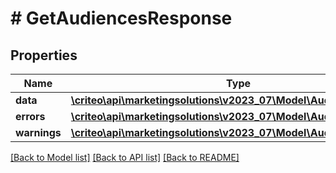 # # GetAudiencesResponse

## Properties

Name | Type | Description | Notes
------------ | ------------- | ------------- | -------------
**data** | [**\criteo\api\marketingsolutions\v2023_07\Model\Audience[]**](Audience.md) |  |
**errors** | [**\criteo\api\marketingsolutions\v2023_07\Model\AudienceError[]**](AudienceError.md) |  |
**warnings** | [**\criteo\api\marketingsolutions\v2023_07\Model\AudienceWarning[]**](AudienceWarning.md) |  |

[[Back to Model list]](../../README.md#models) [[Back to API list]](../../README.md#endpoints) [[Back to README]](../../README.md)
